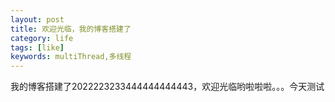 ```yaml
---
layout: post
title: 欢迎光临，我的博客搭建了
category: life
tags: [like]
keywords: multiThread,多线程
---
```

我的博客搭建了2022223233444444444443，欢迎光临哟啦啦啦。。。今天测试